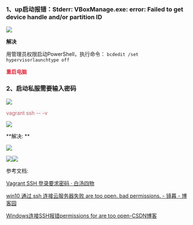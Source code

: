 ### 1、up启动报错：Stderr: VBoxManage.exe: error: Failed to get device handle and/or partition ID
![](https://cdn.nlark.com/yuque/0/2024/png/43256857/1712805824126-ffd66215-e288-41cc-8d75-bb0a79ca55f7.png)



**解决**

用管理员权限启动PowerShell，执行命令： `bcdedit /set hypervisorlaunchtype off  `

**<font style="color:#DF2A3F;">重启电脑</font>**

**<font style="color:#DF2A3F;"></font>**

### **2、启动私服需要输入密码**
![](https://cdn.nlark.com/yuque/0/2024/png/43288467/1729750154511-36392d6b-1caa-4311-b605-9dc4fdfb4e28.png)

<font style="color:rgb(191, 97, 106);background-color:rgb(249, 249, 249);">vagrant ssh -- -v</font>

![](https://cdn.nlark.com/yuque/0/2024/png/43288467/1729750374130-7cfe42cd-c445-4312-8160-7d49dd684ec3.png)

**解决:  **

![](https://cdn.nlark.com/yuque/0/2024/png/43288467/1729750611921-8fe7d946-0798-464c-8733-ac50a266ad66.png)

![](https://cdn.nlark.com/yuque/0/2024/png/43288467/1729750629204-6c89b06c-dafe-4ba1-b26c-23b0e35b572c.png)![](https://cdn.nlark.com/yuque/0/2024/png/43288467/1729750639595-5bc770d0-670a-49fa-9db3-acfe29159ac5.png)

 

参考文档:

[Vagrant SSH 登录要求密码 · 白汤四物](https://www.fournoas.com/posts/vagrant-ssh-requires-password/)

[win10 通过 ssh 连接云服务器失败 are too open. bad permissions. - 镜暮 - 博客园](https://www.cnblogs.com/chkhk/p/13414823.html)

[Windows连接SSH报错permissions for are too open-CSDN博客](https://blog.csdn.net/asd123pwj/article/details/128087367)

